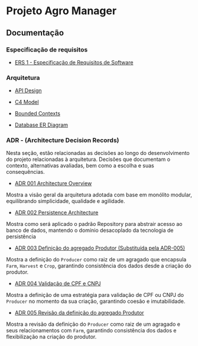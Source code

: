 # Projeto Agro Manager

## Documentação

### Especificação de requisitos

- [ERS 1 - Especificação de Requisitos de Software](https://github.com/vieira-a/agro-manager/blob/main/docs/requisitos/001-especificacao-requisitos.md)

### Arquitetura

- [API Design](https://github.com/vieira-a/agro-manager/blob/main/docs/arquitetura/001-api-design.md)

- [C4 Model](https://github.com/vieira-a/agro-manager/blob/main/docs/arquitetura/002-c4-model.md)

- [Bounded Contexts](https://github.com/vieira-a/agro-manager/blob/main/docs/arquitetura/003-bounded-contexts.md)

- [Database ER Diagram](https://github.com/vieira-a/agro-manager/blob/main/docs/arquitetura/004-erd-diagram.md)

### ADR - (Architecture Decision Records)

Nesta seção, estão relacionadas as decisões ao longo do desenvolvimento do projeto relacionadas à arquitetura. Decisões que documentam o contexto, alternativas avaliadas, bem como a escolha e suas consequências.

- [ADR 001 Architecture Overview](https://github.com/vieira-a/agro-manager/blob/main/docs/adr/001-architecture-overview.md)

Mostra a visão geral da arquitetura adotada com base em monólito modular, equilibrando simplicidade, qualidade e agilidade.

- [ADR 002 Persistence Architecture](https://github.com/vieira-a/agro-manager/blob/main/docs/adr/002-persistence-architecture.md)

Mostra como será aplicado o padrão Repository para abstrair acesso ao banco de dados, mantendo o domínio desacoplado da tecnologia de persistência

- [ADR 003 Definição do agregado Produtor (Substituída pela ADR-005)](https://github.com/vieira-a/agro-manager/blob/main/docs/adr/003-producer-aggregate-root-definition.md)

Mostra a definição do `Producer` como raiz de um agragado que encapsula `Farm`, `Harvest` e `Crop`, garantindo consistência dos dados desde a criação do produtor.

- [ADR 004 Validação de CPF e CNPJ](https://github.com/vieira-a/agro-manager/blob/main/docs/adr/004-cpf-cnpj-validator.md)

Mostra a definição de uma estratégia para validação de CPF ou CNPJ do `Producer` no momento da sua criação, garantindo coesão e imutabilidade.

- [ADR 005 Revisão da definição do agregado Produtor](https://github.com/vieira-a/agro-manager/blob/main/docs/adr/005-producer-aggregate-root-revised.md)

Mostra a revisão da definição do `Producer` como raiz de um agragado e seus relacionamentos com `Farm`, garantindo consistência dos dados e flexibilização na criação do produtor.
